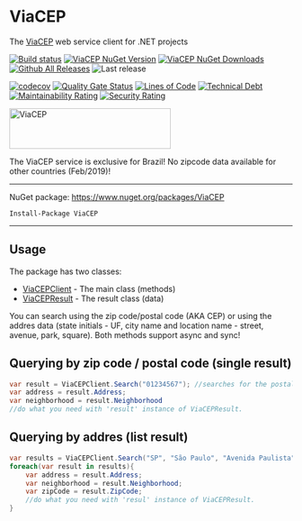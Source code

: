 # ViaCEP
The [ViaCEP](https://viacep.com.br) web service client for .NET projects

[![Build status](https://ci.appveyor.com/api/projects/status/9jnsy1e08jhyxl7j?svg=true)](https://ci.appveyor.com/project/guibranco/viacep)
[![ViaCEP NuGet Version](https://img.shields.io/nuget/v/ViaCEP.svg?style=flat)](https://www.nuget.org/packages/ViaCEP/)
[![ViaCEP NuGet Downloads](https://img.shields.io/nuget/dt/ViaCEP.svg?style=flat)](https://www.nuget.org/packages/ViaCEP/)
[![Github All Releases](https://img.shields.io/github/downloads/guibranco/ViaCEP/total.svg?style=flat)](https://github.com/guibranco/ViaCEP)
![Last release](https://img.shields.io/github/release-date/guibranco/viacep.svg?style=flat)

[![codecov](https://codecov.io/gh/guibranco/viacep/branch/master/graph/badge.svg)](https://codecov.io/gh/guibranco/viacep)
[![Quality Gate Status](https://sonarcloud.io/api/project_badges/measure?project=guibranco_ViaCEP&metric=alert_status)](https://sonarcloud.io/dashboard?id=guibranco_ViaCEP)
[![Lines of Code](https://sonarcloud.io/api/project_badges/measure?project=guibranco_ViaCEP&metric=ncloc)](https://sonarcloud.io/dashboard?id=guibranco_ViaCEP)
[![Technical Debt](https://sonarcloud.io/api/project_badges/measure?project=guibranco_ViaCEP&metric=sqale_index)](https://sonarcloud.io/dashboard?id=guibranco_ViaCEP)
[![Maintainability Rating](https://sonarcloud.io/api/project_badges/measure?project=guibranco_ViaCEP&metric=sqale_rating)](https://sonarcloud.io/dashboard?id=guibranco_ViaCEP)
[![Security Rating](https://sonarcloud.io/api/project_badges/measure?project=guibranco_ViaCEP&metric=security_rating)](https://sonarcloud.io/dashboard?id=guibranco_ViaCEP)

<img src="https://raw.githubusercontent.com/guibranco/ViaCEP/master/logo.png" alt="ViaCEP"  width="287" height="72">

The ViaCEP service is exclusive for Brazil! No zipcode data  available for other countries (Feb/2019)!

---
NuGet package: https://www.nuget.org/packages/ViaCEP

```
Install-Package ViaCEP
```

---
## Usage

The package has two classes:
- [ViaCEPClient](https://github.com/guibranco/ViaCEP/blob/master/ViaCEP/ViaCEPClient.cs) - The main class (methods)
- [ViaCEPResult](https://github.com/guibranco/ViaCEP/blob/master/ViaCEP/VIaCEPResult.cs) - The result class (data)

You can search using the zip code/postal code (AKA CEP) or using the addres data (state initials - UF, city name and location name - street, avenue, park, square). Both methods support async and sync!

## Querying by zip code / postal code (single result)

```cs
var result = ViaCEPClient.Search("01234567"); //searches for the postal code 01234-567
var address = result.Address;
var neighborhood = result.Neighborhood
//do what you need with 'result' instance of ViaCEPResult.
```
## Querying by addres (list result)

```cs
var results = ViaCEPClient.Search("SP", "São Paulo", "Avenida Paulista"); //search for the Avenida Paulista in São Paulo / SP
foreach(var result in results){
    var address = result.Address;
    var neighborhood = result.Neighborhood;
    var zipCode = result.ZipCode;
    //do what you need with 'resul' instance of ViaCEPResult.
}
```
